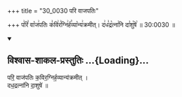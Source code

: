 +++
title = "30_0030 परि वाजपतिः"

+++
प꣢रि꣣ वा꣡ज꣢पतिः क꣣वि꣢र꣣ग्नि꣢र्ह꣣व्या꣡न्य꣢क्रमीत्। द꣢ध꣣द्र꣡त्ना꣢नि दा꣣शु꣡षे꣢ ॥ 30:0030 ॥

<div class="js_include" newlevelforh1="2" title="विश्वास-शाकल-प्रस्तुतिः" unfilled url="/vedAH_Rk/shAkalam/saMhitA/vishvAsa-prastutiH/04/015/03_pari_vAjapatiH.md">
<details open><summary><h2>विश्वास-शाकल-प्रस्तुतिः ...{Loading}...</h2></summary>


परि॒ वाज॑पतिः क॒विर॒ग्निर्ह॒व्यान्य॑क्रमीत् ।  
दध॒द्रत्ना॑नि दा॒शुषे॑ ॥

</details>
</div>